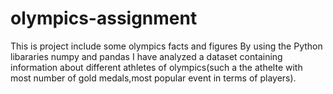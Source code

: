 # olympics-assignment
This is project include some  olympics facts and figures 
By using the Python libararies numpy and pandas I have analyzed a dataset containing information about different athletes of olympics(such a the athelte with most 
number of gold medals,most popular event in terms of players).
